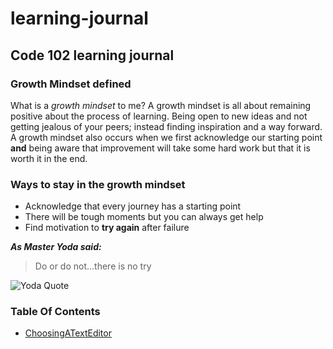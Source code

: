 # learning-journal
## Code 102 learning journal

### Growth Mindset defined

What is a *growth mindset* to me? A growth mindset is all about remaining positive about the process of learning. Being open to new ideas and not getting jealous of your peers; instead finding inspiration and a way forward. A growth mindset also occurs when we first acknowledge our starting point **and** being aware that improvement will take some hard work but that it is worth it in the end.

### Ways to stay in the growth mindset

- Acknowledge that every journey has a starting point
- There will be tough moments but you can always get help
- Find motivation to **try again** after failure

***As Master Yoda said:***
>Do or do not...there is no try

![Yoda Quote](http://bunopus.github.io/presentation-angular-2/img/yoda.png)

### Table Of Contents

- [ChoosingATextEditor](choosing-a-text-editor.md)
